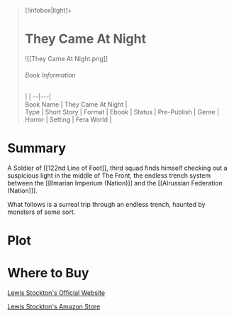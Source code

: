 > [!infobox|light]+  
> # They Came At Night
> ![[They Came At Night.png]]
> ###### Book Information
>  |   |
> --|---|  
> Book Name | They Came At Night |  
> Type | Short Story |
> Format | Ebook | 
> Status | Pre-Publish | 
> Genre | Horror | 
> Setting | Fera World | 

# Summary
A Soldier of [[122nd Line of Foot]], third squad finds himself checking out a suspicious light in the middle of The Front, the endless trench system between the [[Ilmarian Imperium (Nation)]] and the [[Alrussian Federation (Nation)]].

What follows is a surreal trip through an endless trench, haunted by monsters of some sort.
# Plot

# Where to Buy

[Lewis Stockton's Official Website](https://www.lewisstockton.com/store)

[Lewis Stockton's Amazon Store](https://www.amazon.co.uk/dp/B0C1W1X2SH)
